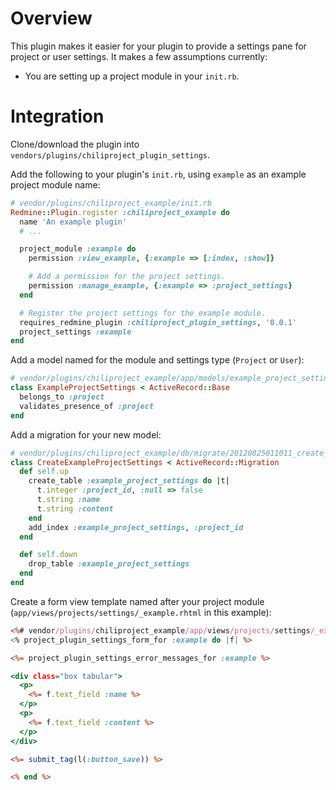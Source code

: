 Overview
========

This plugin makes it easier for your plugin to provide a settings pane for
project or user settings. It makes a few assumptions currently:

* You are setting up a project module in your `init.rb`.


Integration
===========

Clone/download the plugin into `vendors/plugins/chiliproject_plugin_settings`.

Add the following to your plugin's `init.rb`, using `example` as an example 
project module name: 

```ruby
# vendor/plugins/chiliproject_example/init.rb
Redmine::Plugin.register :chiliproject_example do
  name 'An example plugin'
  # ...

  project_module :example do
    permission :view_example, {:example => [:index, :show]}

    # Add a permission for the project settings.
    permission :manage_example, {:example => :project_settings}
  end

  # Register the project settings for the example module.
  requires_redmine_plugin :chiliproject_plugin_settings, '0.0.1'
  project_settings :example
end
```

Add a model named for the module and settings type (`Project` or `User`):

```ruby
# vendor/plugins/chiliproject_example/app/models/example_project_settings.rb
class ExampleProjectSettings < ActiveRecord::Base
  belongs_to :project
  validates_presence_of :project
end
```

Add a migration for your new model:

```ruby
# vendor/plugins/chiliproject_example/db/migrate/20120825011011_create_example_project_settings.rb
class CreateExampleProjectSettings < ActiveRecord::Migration
  def self.up
    create_table :example_project_settings do |t|
      t.integer :project_id, :null => false
      t.string :name
      t.string :content
    end
    add_index :example_project_settings, :project_id
  end

  def self.down
    drop_table :example_project_settings
  end
end
```

Create a form view template named after your project module 
(`app/views/projects/settings/_example.rhtml` in this example):

```rhtml
<%# vendor/plugins/chiliproject_example/app/views/projects/settings/_example.rhtml #>
<% project_plugin_settings_form_for :example do |f| %>

<%= project_plugin_settings_error_messages_for :example %>

<div class="box tabular">
  <p>
    <%= f.text_field :name %>
  </p>
  <p>
    <%= f.text_field :content %>
  </p>
</div>

<%= submit_tag(l(:button_save)) %>

<% end %>
```
